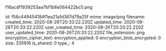 f16acdf1939253aa7bf1b8e064422bc5.png

id: f56c449454184f1ea21a1d367d79a25f
mime: image/png
filename: 
created_time: 2020-08-26T20:33:22.220Z
updated_time: 2020-08-26T20:33:22.220Z
user_created_time: 2020-08-26T20:33:22.220Z
user_updated_time: 2020-08-26T20:33:22.220Z
file_extension: png
encryption_cipher_text: 
encryption_applied: 0
encryption_blob_encrypted: 0
size: 335916
is_shared: 0
type_: 4